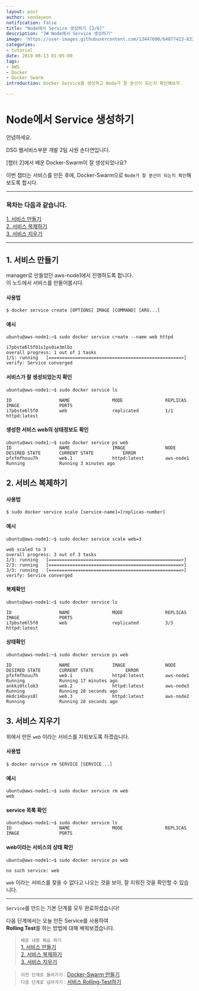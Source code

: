 ```yaml
---
layout: post
author: sondayeon
notification: false
title: "Node에서 Service 생성하기 [3/6]"
description: "3# Node에서 Service 생성하기"
image: 'https://user-images.githubusercontent.com/13447690/64077423-8323b300-cd0b-11e9-8588-fb4fa9c6a294.png'
categories:
- tutorial
date: 2019-08-13 01:05:00
tags:
- AWS
- Docker
- Docker Swarm
introduction: Docker Service를 생성하고 Node가 잘 분산이 되는지 확인해보자.

---
```


# Node에서 Service 생성하기

안녕하세요.

DSG 웹서비스부문 개발 2팀 사원 손다연입니다.

[챕터 2]에서 배운 Docker-Swarm이 잘 생성되었나요?

이번 챕터는 서비스를 만든 후에, Docker-Swarm으로 `Node가 잘 분산이 되는지 확인`해보도록 합시다.

---

### 목차는 다음과 같습니다.

[1. 서비스 만들기](#1-서비스-만들기)  
[2. 서비스 복제하기](#2-서비스-복제하기)   
[3. 서비스 지우기](#3-서비스-지우기)

---

## 1. 서비스 만들기

manager로 만들었던 aws-node1에서 진행하도록 합니다.   
이 노드에서 서비스를 만들어봅시다.

#### 사용법
```
$ docker service create [OPTIONS] IMAGE [COMMAND] [ARG...]
```
#### 예시     
```
ubuntu@aws-node1:~$ sudo docker service create --name web httpd

i7pbste6l5f01s1ps0ie3mlbz
overall progress: 1 out of 1 tasks 
1/1: running   [==================================================>] 
verify: Service converged 
```
#### 서비스가 잘 생성되었는지 확인
```
ubuntu@aws-node1:~$ sudo docker service ls

ID                  NAME                MODE                REPLICAS            IMAGE               PORTS
i7pbste6l5f0        web                 replicated          1/1                 httpd:latest        
````
#### 생성한 서비스 web의 상태정보도 확인
```
ubuntu@aws-node1:~$ sudo docker service ps web
ID                  NAME                IMAGE               NODE                DESIRED STATE       CURRENT STATE           ERROR       
pfxfmfhouu7h        web.1               httpd:latest        aws-node1           Running             Running 3 minutes ago               
```

## 2. 서비스 복제하기

#### 사용법
```
$ sudo docker service scale [service-name]=[replicas-number]
```
#### 예시
```
ubuntu@aws-node1:~$ sudo docker service scale web=3

web scaled to 3
overall progress: 3 out of 3 tasks 
1/3: running   [==================================================>] 
2/3: running   [==================================================>] 
3/3: running   [==================================================>] 
verify: Service converged 
```
#### 복제확인
```
ubuntu@aws-node1:~$ sudo docker service ls

ID                  NAME                MODE                REPLICAS            IMAGE               PORTS
i7pbste6l5f0        web                 replicated          3/3                 httpd:latest        
```
#### 상태확인
```
ubuntu@aws-node1:~$ sudo docker service ps web

ID                  NAME                IMAGE               NODE                DESIRED STATE       CURRENT STATE            ERROR       
pfxfmfhouu7h        web.1               httpd:latest        aws-node1           Running             Running 17 minutes ago
ankki0tclob3        web.2               httpd:latest        aws-node3           Running             Running 28 seconds ago
mkdc14bvys8l        web.3               httpd:latest        aws-node2           Running             Running 28 seconds ago               
```

## 3. 서비스 지우기

위에서 만든 `web` 이라는 서비스를 지워보도록 하겠습니다.

#### 사용법
```
$ docker service rm SERVICE [SERVICE...]
```
#### 예시
```
ubuntu@aws-node1:~$ sudo docker service rm web
web
```
#### service 목록 확인
```
ubuntu@aws-node1:~$ sudo docker service ls
ID                  NAME                MODE                REPLICAS            IMAGE               PORTS
```
#### web이라는 서비스의 상태 확인
```
ubuntu@aws-node1:~$ sudo docker service ps web

no such service: web
```

`web` 이라는 서비스를 찾을 수 없다고 나오는 것을 보아, 잘 지워진 것을 확인할 수 있습니다.

---

`Service`를 만드는 기본 단계를 모두 완료하셨습니다!    

다음 단계에서는 오늘 만든 Service를 사용하여          
**Rolling Test**를 하는 방법에 대해 배워보겠습니다.

> `배운 내용 복습 하기`   
[1. 서비스 만들기](#1-서비스-만들기)  
[2. 서비스 복제하기](#2-서비스-복제하기)   
[3. 서비스 지우기](#3-서비스-지우기)

> `이전 단계로 돌아가기` : [Docker-Swarm 만들기](/2-Make-Swarm)     
> `다음 단계로 넘어가기` : [서비스 Rolling-Test하기](/4-Rolling-Test)





